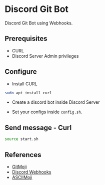 # Discord Git Bot

Discord Git Bot using Webhooks.

## Prerequisites

- CURL
- Discord Server Admin privileges

## Configure

- Install CURL

```sh
sudo apt install curl
```

- Create a discord bot inside Discord Server

- Set your configs inside `config.sh`.

## Send message - Curl

```sh
source start.sh
```

## References

- [GitMoji](https://gitmoji.carloscuesta.me)
- [Discord Webhooks](https://birdie0.github.io/discord-webhooks-guide/tools/curl.html)
- [ASCIIMoji](http://asciimoji.com)
